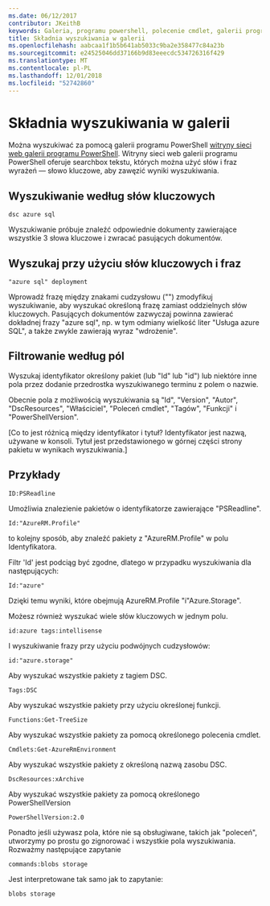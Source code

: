 ```yaml
---
ms.date: 06/12/2017
contributor: JKeithB
keywords: Galeria, programu powershell, polecenie cmdlet, galerii programu PowerShell
title: Składnia wyszukiwania w galerii
ms.openlocfilehash: aabcaa1f1b5b641ab5033c9ba2e358477c84a23b
ms.sourcegitcommit: e24525046dd37166b9d83eeecdc534726316f429
ms.translationtype: MT
ms.contentlocale: pl-PL
ms.lasthandoff: 12/01/2018
ms.locfileid: "52742860"
---
```

# <a name="gallery-search-syntax"></a>Składnia wyszukiwania w galerii

Można wyszukiwać za pomocą galerii programu PowerShell [witryny sieci web galerii programu PowerShell](https://www.powershellgallery.com/).
Witryny sieci web galerii programu PowerShell oferuje searchbox tekstu, których można użyć słów i fraz wyrażeń — słowo kluczowe, aby zawęzić wyniki wyszukiwania.

## <a name="search-by-keywords"></a>Wyszukiwanie według słów kluczowych

    dsc azure sql

Wyszukiwanie próbuje znaleźć odpowiednie dokumenty zawierające wszystkie 3 słowa kluczowe i zwracać pasujących dokumentów.

## <a name="search-using-phrases-and-keywords"></a>Wyszukaj przy użyciu słów kluczowych i fraz

    "azure sql" deployment

Wprowadź frazę między znakami cudzysłowu ("") zmodyfikuj wyszukiwanie, aby wyszukać określoną frazę zamiast oddzielnych słów kluczowych.
Pasujących dokumentów zazwyczaj powinna zawierać dokładnej frazy "azure sql", np. w tym odmiany wielkość liter "Usługa azure SQL", a także zwykle zawierają wyraz "wdrożenie".

## <a name="filtering-on-fields"></a>Filtrowanie według pól

Wyszukaj identyfikator określony pakiet (lub "Id" lub "id") lub niektóre inne pola przez dodanie przedrostka wyszukiwanego terminu z polem o nazwie.

Obecnie pola z możliwością wyszukiwania są "Id", "Version", "Autor", "DscResources", "Właściciel", "Poleceń cmdlet", "Tagów", "Funkcji" i "PowerShellVersion".

[Co to jest różnicą między identyfikator i tytuł? Identyfikator jest nazwą, używane w konsoli. Tytuł jest przedstawionego w górnej części strony pakietu w wynikach wyszukiwania.]

## <a name="examples"></a>Przykłady

    ID:PSReadline
    
Umożliwia znalezienie pakietów o identyfikatorze zawierające "PSReadline".

    Id:"AzureRM.Profile"

to kolejny sposób, aby znaleźć pakiety z "AzureRM.Profile" w polu Identyfikatora.

Filtr 'Id' jest podciąg być zgodne, dlatego w przypadku wyszukiwania dla następujących:

    Id:"azure"

Dzięki temu wyniki, które obejmują AzureRM.Profile "i"Azure.Storage".

Możesz również wyszukać wiele słów kluczowych w jednym polu. 

    id:azure tags:intellisense

I wyszukiwanie frazy przy użyciu podwójnych cudzysłowów:

    id:"azure.storage"

Aby wyszukać wszystkie pakiety z tagiem DSC.

    Tags:DSC

Aby wyszukać wszystkie pakiety przy użyciu określonej funkcji.

    Functions:Get-TreeSize

Aby wyszukać wszystkie pakiety za pomocą określonego polecenia cmdlet.

    Cmdlets:Get-AzureRmEnvironment

Aby wyszukać wszystkie pakiety z określoną nazwą zasobu DSC.

    DscResources:xArchive

Aby wyszukać wszystkie pakiety za pomocą określonego PowerShellVersion

    PowerShellVersion:2.0

Ponadto jeśli używasz pola, które nie są obsługiwane, takich jak "poleceń", utworzymy po prostu go zignorować i wszystkie pola wyszukiwania. Rozważmy następujące zapytanie

    commands:blobs storage

Jest interpretowane tak samo jak to zapytanie:

    blobs storage
